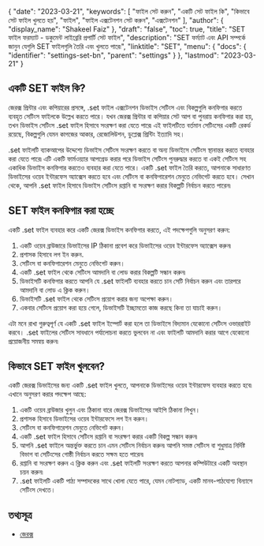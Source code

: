 {
  "date": "2023-03-21",
  "keywords": [
"ফাইল সেট করুন",
"একটি সেট ফাইল কি",
"কিভাবে সেট ফাইল খুলতে হয়",
"ফাইল",
"ফাইল এক্সটেনশন সেট করুন",
"এক্সটেনশন"
],
  "author": {
    "display_name": "Shakeel Faiz"
},
  "draft": "false",
  "toc": true,
  "title": "SET ফাইল ফরম্যাট - ডকুমেন্ট লাইব্রেরি প্রপার্টি সেট ফাইল",
  "description": "SET ফর্ম্যাট এবং API সম্পর্কে জানুন যেগুলি SET ফাইলগুলি তৈরি এবং খুলতে পারে৷",
  "linktitle": "SET",
  "menu": {
    "docs": {
      "identifier": "settings-set-bn",
      "parent": "settings"
}
},
  "lastmod": "2023-03-21"
}

## একটি SET ফাইল কি?

জেরক্স প্রিন্টার এবং কপিয়ারের প্রসঙ্গে, .set ফাইল এক্সটেনশন ডিভাইস সেটিংস এবং বিকল্পগুলি কনফিগার করতে ব্যবহৃত সেটিংস ফাইলকে উল্লেখ করতে পারে। যখন জেরক্স প্রিন্টার বা কপিয়ার সেট আপ বা পুনরায় কনফিগার করা হয়, তখন ডিভাইস সেটিংস .set ফাইল হিসাবে সংরক্ষণ করা যেতে পারে৷ এই ফাইলটিতে বর্তমান সেটিংসের একটি রেকর্ড রয়েছে, বিকল্পগুলি যেমন কাগজের আকার, রেজোলিউশন, ডুপ্লেক্স প্রিন্টিং ইত্যাদি সহ।

.set ফাইলটি ব্যাকআপের উদ্দেশ্যে ডিভাইস সেটিংস সংরক্ষণ করতে বা অন্য ডিভাইসে সেটিংস স্থানান্তর করতে ব্যবহার করা যেতে পারে৷ এটি একটি ফার্মওয়্যার আপগ্রেড করার পরে ডিভাইস সেটিংস পুনরুদ্ধার করতে বা একই সেটিংস সহ একাধিক ডিভাইস কনফিগার করতেও ব্যবহার করা যেতে পারে। একটি .set ফাইল তৈরি করতে, আপনাকে সাধারণত ডিভাইসের ওয়েব ইন্টারফেস অ্যাক্সেস করতে হবে এবং সেটিংস বা কনফিগারেশন মেনুতে নেভিগেট করতে হবে। সেখান থেকে, আপনি .set ফাইল হিসাবে ডিভাইস সেটিংস রপ্তানি বা সংরক্ষণ করার বিকল্পটি নির্বাচন করতে পারেন৷

## SET ফাইল কনফিগার করা হচ্ছে

একটি .set ফাইল ব্যবহার করে একটি জেরক্স ডিভাইস কনফিগার করতে, এই পদক্ষেপগুলি অনুসরণ করুন:

1. একটি ওয়েব ব্রাউজারে ডিভাইসের IP ঠিকানা প্রবেশ করে ডিভাইসের ওয়েব ইন্টারফেস অ্যাক্সেস করুন৷
2. প্রশাসক হিসাবে লগ ইন করুন.
3. সেটিংস বা কনফিগারেশন মেনুতে নেভিগেট করুন।
4. একটি .set ফাইল থেকে সেটিংস আমদানি বা লোড করার বিকল্পটি সন্ধান করুন৷
5. ডিভাইসটি কনফিগার করতে আপনি যে .set ফাইলটি ব্যবহার করতে চান সেটি নির্বাচন করুন এবং তারপরে আমদানি বা লোড এ ক্লিক করুন।
6. ডিভাইসটি .set ফাইল থেকে সেটিংস প্রয়োগ করার জন্য অপেক্ষা করুন।
7. একবার সেটিংস প্রয়োগ করা হয়ে গেলে, ডিভাইসটি ইচ্ছামতো কাজ করছে কিনা তা যাচাই করুন।

এটা মনে রাখা গুরুত্বপূর্ণ যে একটি .set ফাইল ইম্পোর্ট করা হলে তা ডিভাইসে বিদ্যমান যেকোনো সেটিংস ওভাররাইট করবে। .set ফাইলের সেটিংস সাবধানে পর্যালোচনা করতে ভুলবেন না এবং ফাইলটি আমদানি করার আগে যেকোনো প্রয়োজনীয় সমন্বয় করুন৷

## কিভাবে SET ফাইল খুলবেন?

একটি জেরক্স ডিভাইসের জন্য একটি .set ফাইল খুলতে, আপনাকে ডিভাইসের ওয়েব ইন্টারফেস ব্যবহার করতে হবে৷ এখানে অনুসরণ করার পদক্ষেপ আছে:

1. একটি ওয়েব ব্রাউজার খুলুন এবং ঠিকানা বারে জেরক্স ডিভাইসের আইপি ঠিকানা লিখুন।
2. প্রশাসক হিসাবে ডিভাইসের ওয়েব ইন্টারফেসে লগ ইন করুন।
3. সেটিংস বা কনফিগারেশন মেনুতে নেভিগেট করুন।
4. একটি .set ফাইল হিসাবে সেটিংস রপ্তানি বা সংরক্ষণ করার একটি বিকল্প সন্ধান করুন৷
5. আপনি .set ফাইলে অন্তর্ভুক্ত করতে চান এমন সেটিংস নির্বাচন করুন৷ আপনি সমস্ত সেটিংস বা শুধুমাত্র নির্দিষ্ট বিভাগ বা সেটিংসের গোষ্ঠী নির্বাচন করতে সক্ষম হতে পারেন৷
6. রপ্তানি বা সংরক্ষণ করুন এ ক্লিক করুন এবং .set ফাইলটি সংরক্ষণ করতে আপনার কম্পিউটারে একটি অবস্থান চয়ন করুন৷
7. .set ফাইলটি একটি পাঠ্য সম্পাদকের সাথে খোলা যেতে পারে, যেমন নোটপ্যাড, একটি মানব-পাঠযোগ্য বিন্যাসে সেটিংস দেখতে।

## তথ্যসূত্র
* [জেরক্স](https://en.wikipedia.org/wiki/Xerox)


